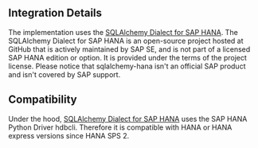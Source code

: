 ## Integration Details

The implementation uses the [SQLAlchemy Dialect for SAP HANA](https://github.com/SAP/sqlalchemy-hana). The SQLAlchemy Dialect for SAP HANA is an open-source project hosted at GitHub that is actively maintained by SAP SE, and is not part of a licensed SAP HANA edition or option. It is provided under the terms of the project license. Please notice that sqlalchemy-hana isn't an official SAP product and isn't covered by SAP support.

## Compatibility

Under the hood, [SQLAlchemy Dialect for SAP HANA](https://github.com/SAP/sqlalchemy-hana) uses the SAP HANA Python Driver hdbcli. Therefore it is compatible with HANA or HANA express versions since HANA SPS 2.
